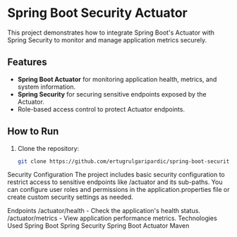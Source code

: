 # Spring Boot Security Actuator

This project demonstrates how to integrate Spring Boot's Actuator with Spring Security to monitor and manage application metrics securely.

## Features

- **Spring Boot Actuator** for monitoring application health, metrics, and system information.
- **Spring Security** for securing sensitive endpoints exposed by the Actuator.
- Role-based access control to protect Actuator endpoints.

## How to Run
1. Clone the repository:
   ```bash
   git clone https://github.com/ertugrulgaripardic/spring-boot-security-actuator.git


Security Configuration
The project includes basic security configuration to restrict access to sensitive endpoints like /actuator and its sub-paths. You can configure user roles and permissions in the application.properties file or create custom security settings as needed.

Endpoints
/actuator/health - Check the application's health status.
/actuator/metrics - View application performance metrics.
Technologies Used
Spring Boot
Spring Security
Spring Boot Actuator
Maven
